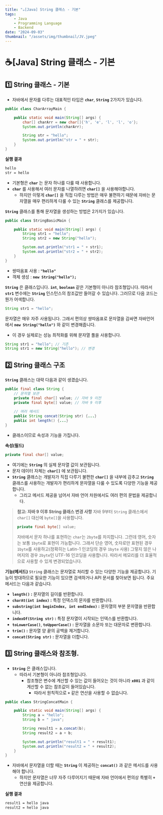 ```yaml
---
title: "☕️[Java] String 클래스 - 기본"
tags:
    - Java
    - Programming Language
    - Backend
date: "2024-09-03"
thumbnail: "/assets/img/thumbnail/JV.jpeg"
---
```


# ☕️[Java] String 클래스 - 기본

## 1️⃣ String 클래스 - 기본
- 자바에서 문자를 다루는 대표적인 타입은 **`char`**, **`String`** 2가지가 있습니다.

```java
public class CharArrayMain {

	public static void main(String[] args) {
		char[] charArr = new char[]{'h', 'e', 'l', 'l', 'o'};
		System.out.println(charArr);

		String str = "hello";
		System.out.println("str = " + str);
	}
}
```

**실행 결과**
```bash
hello
str = hello
```

- 기본형은 **`char`** 는 문자 하나를 다룰 때 사용합니다.
- **`char`** 를 사용해서 여러 문자를 나열하려면 **`char[]`** 을 사용해야합니다.
    - 하지만 이렇게 **`char[]`** 을 직접 다루는 방법은 매우 불편하기 때문에 자바는 문자열을 매우 편리하게 다룰 수 있는 **`String`** 클래스를 제공합니다.

**`String`** 클래스를 통해 문자열을 생성하는 방법은 2가지가 있습니다.

```java
public class StringBasicMain {

	public static void main(String[] args) {
		String str1 = "hello";
		String str2 = new String("hello");

		System.out.println("str1 = " + str1);
		System.out.println("str2 = " + str2);
	}
}
```
- 쌍따옴표 사용 : **`"hello"`**
- 객체 생성 : **`new String("hello");`**

**`String`** 은 클래스입니다.
**`int`**, **`boolean`** 같은 기본형이 아니라 참조형입니다.
따라서 **`str1`** 변수에는 **`String`** 인스턴스의 참조값만 들어갈 수 있습니다.
그러므로 다음 코드는 뭔가 어색합니다.

```java
String str1 = "hello";
```

문자열은 매우 자주 사용됩니다.
그래서 편의상 쌍따옴표로 문자열을 감싸면 자바언어 에서 **`new String("hello")`** 와 같이 변경해줍니다.
- 이 경우 실제로는 성능 최적화를 위해 문자열 풀을 사용합니다.

```java
String str1 = "hello"; // 기존
String str1 = new String("hello"); // 변경
```

## 2️⃣ String 클래스 구조
**`String`** 클래스는 대략 다음과 같이 생겼습니다.

```java
public final class String {
    // 문자열 보관
    private final char[] value; // 자바 9 이전
    private final byte[] value; // 자바 9 이후
    
    // 여러 메서드
    public String concat(String str) {...}
    public int length() {...}
}
```

- 클래스이므로 속성과 기능을 가집니다.

**속성(필드)**

```java
private final char[] value;
```

- 여기에는 **`String`** 의 실제 문자열 값이 보관됩니다.
- 문자 데이터 자체는 **`char[]`** 에 보관됩니다.
- **`String`** 클래스는 개발자가 직접 다루기 불편한 **`char[]`** 을 내부에 감추고 **`String`** 클래스를 사용하는 개발자가 편리하게 문자열을 다룰 수 있도록 다양한 기능을 제공합니다.
    - 그리고 메서드 제공을 넘어서 자바 언어 차원에서도 여러 편의 문법을 제공합니다.

> **참고: 자바 9 이후 String 클래스 변경 사항**
> 자바 9부터 `String` 클래스에서 `char[]` 대신에 `byte[]`을 사용합니다.
> ```java
> private final byte[] value;
> ```
> 자바에서 문자 하나를 표현하는 `char`는 `2byte`를 차지합니다.
> 그런데 영어, 숫자는 보통 `1byte`로 표현이 가능합니다.
> 그래서 단순 영어, 숫자로만 표현된 경우 `1byte`를 사용하고(정확히는 Latin-1 인코딩의 경우 `1byte` 사용)
> 그렇지 않은 나머지의 경우 `2byte`인 UTF-16 인코딩을 사용합니다.
> 따라서 메모리를 더 효율적으로 사용할 수 있게 변경되었습니다.

**기능(메서드)**
`String` 클래스는 문자열로 처리할 수 있는 다양한 기능을 제공합니다.
기능이 방대하므로 필요한 기능이 있으면 검색하거나 API 문서를 찾아보면 됩니다.
주요 메서드는 다음과 같습니다.
- **`length()` :** 문자열의 길이를 반환합니다.
- **`charAt(int index)` :** 특정 인덱스의 문자를 반환합니다.
- **`substring(int beginIndex, int endIndex)` :** 문자열의 부분 문자열을 반환합니다.
- **`indexOf(String str)` :** 특정 문자열이 시작되는 인덱스를 반환합니다.
- **`toLowerCase()`**, **`toUpperCase()` :** 문자열을 소문자 또는 대문자로 변환합니다.
- **`trim()` :** 문자열 양 끝의 공백을 제거합니다.
- **`concat(String str)` :** 문자열을 더합니다.

## 3️⃣ String 클래스와 참조형.
- **`String`** 은 클래스입니다.
    - 따라서 기본형이 아니라 참조형입니다.
        - 참조형은 변수에 계산할 수 있는 값이 들어오는 것이 아니라 **`x001`** 과 같이 계산할 수 없는 참조값이 들어있습니다.
            - 따라서 원칙적으로 **`+`** 같은 연산을 사용할 수 없습니다.

```java
public class StringConcatMain {

	public static void main(String[] args) {
		String a = "hello";
		String b = " java";

		String result1 = a.concat(b);
		String result2 = a + b;

		System.out.println("result1 = " + result1);
		System.out.println("result2 = " + result2);
	}
}
```
- 자바에서 문자열을 더할 때는 **`String`** 이 제공하는 **`concat()`** 과 같은 메서드를 사용해야 합니다.
    - 하지만 문자열은 너무 자주 다루어지기 때문에 자바 언어에서 편의상 특별히 **`+`** 연산을 제공합니다.

**실행 결과**
```bash
result1 = hello java
result2 = hello java
```
